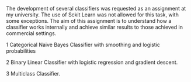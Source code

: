 The development of several classifiers was requested as an assignment at my university.
The use of Sckit Learn was not allowed for this task, with some exceptions.
The aim of this assignment is to understand how a classifier works internally and achieve similar results to those achieved in commercial settings.

1 Categorical Naive Bayes Classifier with smoothing and logistic probabilities

2 Binary Linear Classifier with logistic regression and gradient descent.

3 Multiclass Classifier.

